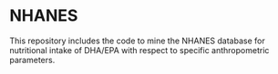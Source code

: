 # NHANES
This repository includes the code to mine the NHANES database for nutritional intake of DHA/EPA with respect to specific anthropometric parameters.

